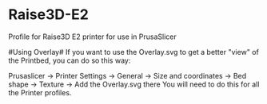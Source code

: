 # Raise3D-E2
Profile for Raise3D E2 printer for use in PrusaSlicer


#Using Overlay#
If you want to use the Overlay.svg to get a better "view" of the Printbed, you can do so this way:

Prusaslicer -> Printer Settings -> General -> Size and coordinates -> Bed shape -> Texture -> Add the Overlay.svg there
You will need to do this for all the Printer profiles.